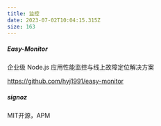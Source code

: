 ```yaml
---
title: 监控
date: 2023-07-02T10:04:15.315Z
size: 163
---
```

##### Easy-Monitor

企业级 Node.js 应用性能监控与线上故障定位解决方案

https://github.com/hyj1991/easy-monitor

##### signoz

MIT开源，APM

